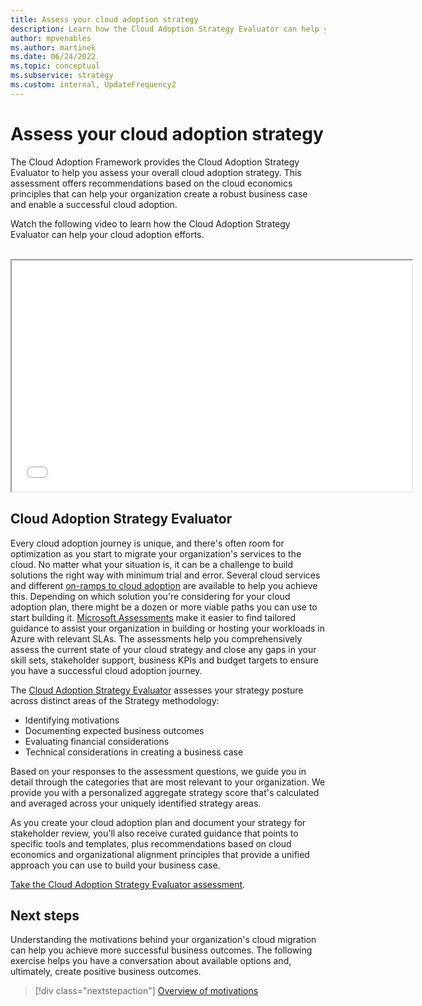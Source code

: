 ```yaml
---
title: Assess your cloud adoption strategy
description: Learn how the Cloud Adoption Strategy Evaluator can help you the overall state of your cloud adoption strategy, build a robust business case, and enable a successful cloud adoption.
author: mpvenables
ms.author: martinek
ms.date: 06/24/2022
ms.topic: conceptual
ms.subservice: strategy
ms.custom: internal, UpdateFrequency2
---
```


# Assess your cloud adoption strategy

The Cloud Adoption Framework provides the Cloud Adoption Strategy Evaluator to help you assess your overall cloud adoption strategy. This assessment offers recommendations based on the cloud economics principles that can help your organization create a robust business case and enable a successful cloud adoption.

Watch the following video to learn how the Cloud Adoption Strategy Evaluator can help your cloud adoption efforts.

<br/>

<iframe src="/_themes/docs.theme/master/en-us/_themes/global/video-embed.html?id=9fa04265-f18a-4184-a63c-735fff0c6c52" width="640" height="370"></iframe>

## Cloud Adoption Strategy Evaluator

Every cloud adoption journey is unique, and there's often room for optimization as you start to migrate your organization's services to the cloud. No matter what your situation is, it can be a challenge to build solutions the right way with minimum trial and error. Several cloud services and different [on-ramps to cloud adoption](../ready/landing-zone/landing-zone-journey.md) are available to help you achieve this. Depending on which solution you're considering for your cloud adoption plan, there might be a dozen or more viable paths you can use to start building it. [Microsoft Assessments](/assessments/) make it easier to find tailored guidance to assist your organization in building or hosting your workloads in Azure with relevant SLAs. The assessments help you comprehensively assess the current state of your cloud strategy and close any gaps in your skill sets, stakeholder support, business KPIs and budget targets to ensure you have a successful cloud adoption journey.

The [Cloud Adoption Strategy Evaluator](/assessments/?id=8fefc6d5-97ac-42b3-8e97-d82701e55bab&mode=pre-assessment) assesses your strategy posture across distinct areas of the Strategy methodology:

- Identifying motivations
- Documenting expected business outcomes
- Evaluating financial considerations
- Technical considerations in creating a business case

Based on your responses to the assessment questions, we guide you in detail through the categories that are most relevant to your organization. We provide you with a personalized aggregate strategy score that's calculated and averaged across your uniquely identified strategy areas.

As you create your cloud adoption plan and document your strategy for stakeholder review, you'll also receive curated guidance that points to specific tools and templates, plus recommendations based on cloud economics and organizational alignment principles that provide a unified approach you can use to build your business case.

[Take the Cloud Adoption Strategy Evaluator assessment](/assessments/?id=8fefc6d5-97ac-42b3-8e97-d82701e55bab&mode=pre-assessment).

## Next steps

Understanding the motivations behind your organization's cloud migration can help you achieve more successful business outcomes. The following exercise helps you have a conversation about available options and, ultimately, create positive business outcomes.

> [!div class="nextstepaction"]
> [Overview of motivations](./motivations.md)
